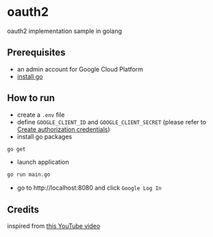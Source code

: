 # oauth2

oauth2 implementation sample in golang

## Prerequisites
- an admin account for Google Cloud Platform
- [install go](https://golang.org/doc/install)

## How to run

- create a `.env` file
- define `GOOGLE_CLIENT_ID` and `GOOGLE_CLIENT_SECRET` (please refer to [Create authorization credentials](https://developers.google.com/identity/protocols/oauth2/web-server#creatingcred))
- install go packages

```bash
go get
```

- launch application

```bash
go run main.go
```

- go to http://localhost:8080 and click `Google Log In`


## Credits

inspired from [this YouTube video](https://youtu.be/OdyXIi6DGYw)